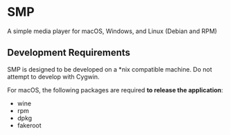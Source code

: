 # SMP

A simple media player for macOS, Windows, and Linux (Debian and RPM)

## Development Requirements

SMP is designed to be developed on a *nix compatible machine. Do not attempt to develop with Cygwin.

For macOS, the following packages are required **to release the application**:

- wine
- rpm
- dpkg
- fakeroot
